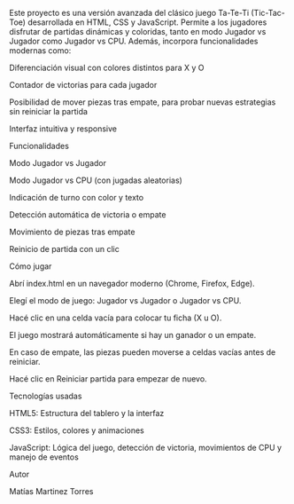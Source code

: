 Este proyecto es una versión avanzada del clásico juego Ta-Te-Ti (Tic-Tac-Toe) desarrollada en HTML, CSS y JavaScript.
Permite a los jugadores disfrutar de partidas dinámicas y coloridas, tanto en modo Jugador vs Jugador como Jugador vs CPU. Además, incorpora funcionalidades modernas como:

Diferenciación visual con colores distintos para X y O

Contador de victorias para cada jugador

Posibilidad de mover piezas tras empate, para probar nuevas estrategias sin reiniciar la partida

Interfaz intuitiva y responsive

Funcionalidades

Modo Jugador vs Jugador

Modo Jugador vs CPU (con jugadas aleatorias)

Indicación de turno con color y texto

Detección automática de victoria o empate

Movimiento de piezas tras empate

Reinicio de partida con un clic

Cómo jugar

Abrí index.html en un navegador moderno (Chrome, Firefox, Edge).

Elegí el modo de juego: Jugador vs Jugador o Jugador vs CPU.

Hacé clic en una celda vacía para colocar tu ficha (X u O).

El juego mostrará automáticamente si hay un ganador o un empate.

En caso de empate, las piezas pueden moverse a celdas vacías antes de reiniciar.

Hacé clic en Reiniciar partida para empezar de nuevo.

Tecnologías usadas

HTML5: Estructura del tablero y la interfaz

CSS3: Estilos, colores y animaciones

JavaScript: Lógica del juego, detección de victoria, movimientos de CPU y manejo de eventos

Autor

Matías Martinez Torres
